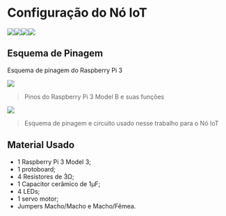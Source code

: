 # Configuração do Nó IoT

![](https://img.shields.io/github/issues/joabsilva/tcc-sdn-iot-onos)![](https://img.shields.io/github/forks/joabsilva/tcc-sdn-iot-onos)![](https://img.shields.io/github/stars/joabsilva/tcc-sdn-iot-onos)![](https://img.shields.io/github/license/joabsilva/tcc-sdn-iot-onos)

## Esquema de Pinagem	

Esquema de pinagem do Raspberry Pi 3

![](https://i.imgur.com/IBWxCAs.png)
> Pinos do Raspberry Pi 3 Model B e suas funções

![](https://i.imgur.com/AJ99Kzl.png)
> Esquema de pinagem e circuito usado nesse trabalho para o Nó IoT 
## Material Usado

- 1 Raspberry Pi 3 Model 3;
- 1 protoboard;
- 4 Resistores de 3̉Ω;
- 1 Capacitor cerâmico de 1μF;
- 4 LEDs;
- 1 servo motor;
- Jumpers Macho/Macho e Macho/Fêmea.


